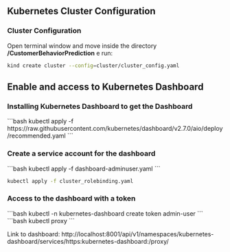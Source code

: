 <h2> Kubernetes Cluster Configuration </h2>

<h3>Cluster Configuration</h3>

Open terminal window and move inside the directory **/CustomerBehaviorPrediction** e run:
```bash
kind create cluster --config=cluster/cluster_config.yaml
```

<h2> Enable and access to Kubernetes Dashboard </h2>

<h3>Installing Kubernetes Dashboard to get the Dashboard</h3>
```bash
kubectl apply -f https://raw.githubusercontent.com/kubernetes/dashboard/v2.7.0/aio/deploy/recommended.yaml 
```

<h3>Create a service account for the dashboard</h3>
```bash
kubectl apply -f dashboard-adminuser.yaml
```

```bash
kubectl apply -f cluster_rolebinding.yaml
```

<h3>Access to the dashboard with a token</h3>
```bash
kubectl -n kubernetes-dashboard create token admin-user
```
```bash
kubectl proxy
```

Link to dashboard:
http://localhost:8001/api/v1/namespaces/kubernetes-dashboard/services/https:kubernetes-dashboard:/proxy/